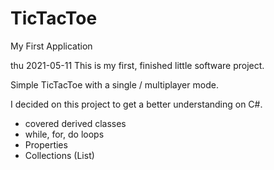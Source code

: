 # TicTacToe
My First Application

thu 2021-05-11
This is my first, finished little software project.

Simple TicTacToe with a single / multiplayer mode.

I decided on this project to get a better understanding on C#.

- covered derived classes
- while, for, do loops
- Properties
- Collections (List)
